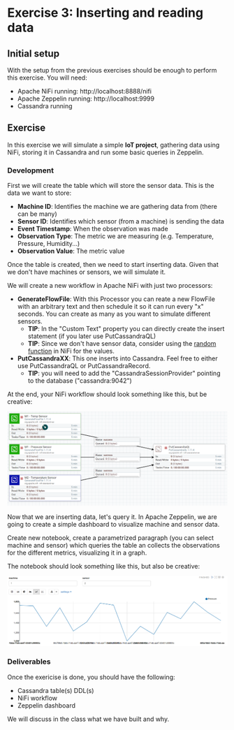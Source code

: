 # Exercise 3: Inserting and reading data

## Initial setup

With the setup from the previous exercises should be enough to perform this exercise.
You will need:

* Apache NiFi running: http://localhost:8888/nifi
* Apache Zeppelin running: http://localhost:9999
* Cassandra running

## Exercise

In this exercise we will simulate a simple **IoT project**, gathering data using NiFi, storing it in Cassandra and run some basic queries in Zeppelin.

### Development

First we will create the table which will store the sensor data. This is the data we want to store:

* **Machine ID**: Identifies the machine we are gathering data from (there can be many)
* **Sensor ID**: Identifies which sensor (from a machine) is sending the data
* **Event Timestamp**: When the observation was made
* **Observation Type**: The metric we are measuring (e.g. Temperature, Pressure, Humidity...)
* **Observation Value**: The metric value

Once the table is created, then we need to start inserting data. Given that we don't have machines or sensors, we will simulate it.

We will create a new workflow in Apache NiFi with just two processors:

* **GenerateFlowFile**: With this Processor you can reate a new FlowFile with an arbitrary text and then schedule it so it can run every "x" seconds. You can create as many as you want to simulate different sensors.
  * **TIP**: In the "Custom Text" property you can directly create the insert statement (if you later use PutCassandraQL)
  * **TIP**: Since we don't have sensor data, consider using the [random function](https://nifi.apache.org/docs/nifi-docs/html/expression-language-guide.html#random) in NiFi for the values.
* **PutCassandraXX**: This one inserts into Cassandra. Feel free to either use PutCassandraQL or PutCassandraRecord.
  * **TIP**: you will need to add the "CassandraSessionProvider" pointing to the database ("cassandra:9042")

At the end, your NiFi workflow should look something like this, but be creative:

![Sensor Data NiFi Workflow](../../img/sensordata-nifi.png)

Now that we are inserting data, let's query it. In Apache Zeppelin, we are going to create a simple dashboard to visualize machine and sensor data.

Create new notebook, create a parametrized paragraph (you can select machine and sensor) which queries the table an collects the observations for the different metrics, visualizing it in a graph.

The notebook should look something like this, but also be creative:

![Sensor Data Zeppelin Notebook](../../img/sensordata-zeppelin.png)

### Deliverables

Once the exericise is done, you should have the following:

* Cassandra table(s) DDL(s)
* NiFi workflow
* Zeppelin dashboard

We will discuss in the class what we have built and why.